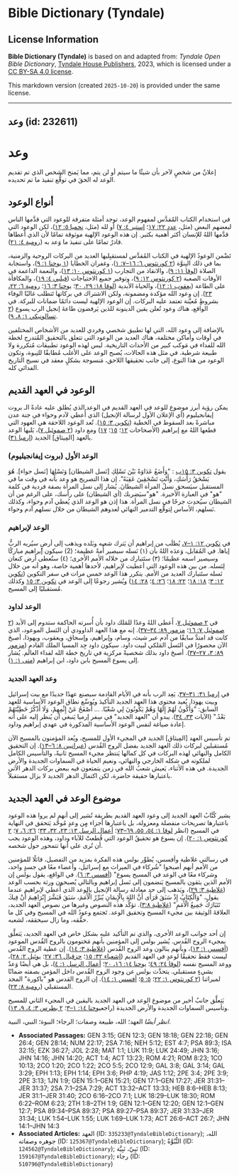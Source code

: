 # Bible Dictionary (Tyndale)

## License Information

**Bible Dictionary (Tyndale)** is based on and adapted from: _Tyndale Open Bible Dictionary_, [Tyndale House Publishers](https://tyndaleopenresources.com/), 2023, which is licensed under a [CC BY-SA 4.0 license](https://creativecommons.org/licenses/by-sa/4.0/legalcode.en).

This markdown version (created `2025-10-20`) is provided under the same license.



--------------------------------

## وعد (id: 232611)

وعد
===

إعلانٌ من شخصٍ لآخر بأن شيئًا ما سيتم أو لن يتم، مما يَمنح الشخص الذي تم تقديم الوعد له الحقَ في توقُّع تنفيذ ما تم تحديده.

أنواع الوعود
------------

في استخدام الكتاب المُقدَّس لمفهوم الوعد، توجد أمثلة متفرقة للوعود التي قدَّمها الناس لبعضهم البعض (مثل، [عدد ٢٢: ١٧](https://ref.ly/Num22:17)؛ [إستير ٤: ٧](https://ref.ly/Esth4:7)) أو لله (مثل، [نحميا ٥: ١٢](https://ref.ly/Neh5:12))، لكن الوعود التي قدَّمها اللهُ للإنسان أكثر أهمية بكثير. إن هذه الوعود الإلهية موثوقة تمامًا لأن الذي أعطاها قادرٌ تمامًا على تنفيذ ما وَعد به ([رومية ٤: ٢١](https://ref.ly/Rom4:21)).

تَضْمن الوعودُ الإلهية في الكتاب المُقدَّس لمستقبِليها العديد من البركات الروحية والزمنية، بما في ذلك البِنوَّة ([٢ كورنثوس ٦: ١٦–٧: ١](https://ref.ly/2Cor6:16-2Cor7:1))، وغفران الخطايا ([١ يوحنا ١: ٩](https://ref.ly/1John1:9))، واستجابة الصلاة ([لوقا ١١: ٩](https://ref.ly/Luke11:9))، والانقاذ من التجارب ([١ كورنثوس ١٠: ١٣](https://ref.ly/1Cor10:13))، والنعمة الداعمة في الأوقات الصعبة ([٢ كورنثوس ١٢: ٩](https://ref.ly/2Cor12:9))، وتوفير جميع الاحتياجات ([فيلبي ٤: ١٩](https://ref.ly/Phil4:19))، والمكافأة على الطاعة ([يعقوب ١: ١٢](https://ref.ly/Jas1:12))، والحياة الأبدية ([لوقا ١٨: ٢٩، ٣٠](https://ref.ly/Luke18:29-Luke18:30)؛ [يوحنا ٣: ١٦](https://ref.ly/John3:16)؛ [رومية ٦: ٢٢، ٢٣](https://ref.ly/Rom6:22-Rom6:23)). إن وعود الله مؤكدة ومضمونة، ولكن الاشتراك في بركاتها تَتطلب غالبًا الوفاء بشروطٍ مُعيَّنة تعتمد عليه البركات. إن الوعود الإلهية ليست دائمًا ضمانات للبركة. في الواقع، هناك وعود تُعلن يقين الدينونة للذين يَرفضون طاعةَ إنجيل الرب يسوع ([٢ تسالونيكي ١: ٨، ٩](https://ref.ly/2Thess1:8-2Thess1:9)).

بالإضافة إلى وعود الله، التي لها تطبيق شخصي وفردي للعديد من الأشخاص المختلفين في أوقات وأماكن مختلفة، هناك العديد من الوعود التي تتعلق بالتحقيق المُتدرج لخطة الله للفداء في مَوكب كبير من الأحداث التاريخية. ليس لهذه الوعود تطبيقات مُتكررة ولا طبيعة شرطية. في مثل هذه الحالات، يُصبح الوعد على الأغلب مُطابقًا للنِبوة، وتكون الوعود من هذا النوع، إلى جانب تحقيقها اللاحق، مَنسوجة بشكلٍ معقد في نسيج التاريخ الفدائي كله.

الوعود في العهد القديم
----------------------

يمكن رؤية أبرز موضوع للوعد في العهد القديم في الوعد الذي يُطلق عليه عادةً الـ بروت إيفانجيليوم (أي الإعلان الأول لرسالة الإنجيل) الذي أُعطي لآدم وحواء في جنة عدن مباشرةً بعد السقوط في الخطية ([تكوين ٣: ١٥](https://ref.ly/Gen3:15)). تُعد الوعود اللاحقة هي العهود التي قطعها اللهُ مع إبراهيم (الأصحاحات [١٢](https://ref.ly/Gen12:1-Gen12:20)؛ [١٥](https://ref.ly/Gen15:1-Gen15:21)؛ [١٧](https://ref.ly/Gen17:1-Gen17:27)) ومع داود ([٢ صموئيل ٧](https://ref.ly/2Sam7:1-2Sam7:29))، يَليها الوعد بالعهد \[المِيثاق] الجديد ([إرميا ٣١](https://ref.ly/Jer31:1-Jer31:40)).

### الوعد الأول (بروت إيفانجيليوم)

يقول [تكوين ٣: ١٥ب](https://ref.ly/Gen3:15) : "وَأَضَعُ عَدَاوَةً بَيْنَ نَسْلِكِ \[نَسل الشيطان] وَنَسْلِهَا \[نَسل حواء]. هُوَ يَسْحَقُ رَأْسَكِ، وَأَنْتِ تَسْحَقِينَ عَقِبَهُ". إن هذا التصريح هو وعد بأنه في وقت ما في المستقبل سيَسحق نسلُ المرأة الشيطانَ. يُشار إلى نسل المرأة بصفة فردية في كلمة "هو" في العبارة الأخيرة. "هو"سيَضربك (أي الشيطان) على رأسك، على الرغم من أن الشيطان سيُحدِث جرحًا في نسل المرأة. هذا إذن هو الوعد الذي يُعطي آدم وحواء، وكذلك نَسلهم، الأساس لِتوقُّع التدمير النهائي لعدوهم الشيطان من خلال نسلهم آدم وحواء.

### الوعد لإبراهيم

في [تكوين ١٢: ١–٧،](https://ref.ly/Gen12:1-Gen12:7)  يُطلَب من إبراهيم أن يَترك شعبه وبَلده ويذهب إلى أرضٍ سيُريه الربُّ إياها. في المُقابل، وَعدَه اللهُ بأن (١) نَسله سيصير أُمةً عظيمة؛ (2\) سيكون إبراهيم مباركًا وسيصير اسمه عظيمًا؛ (٣) ستَتبارك من خلاله الأمم الأخرى؛ (٤) ستُعطى أرض كنعان لِنَسله. من بين هذه الوعود التي أعطيت لإبراهيم، لأحدها أهمية خاصة، وهو أنه من خلال نَسله ستَتبارك العديد من الأمم. يتكرر هذا الوعد خمس مرات في سفر التكوين ([تكوين ١٢: ٣](https://ref.ly/Gen12:3)؛ [١٨: ١٨](https://ref.ly/Gen18:18)؛ [٢٢: ١٨](https://ref.ly/Gen22:18)؛ [٢٦: ٤](https://ref.ly/Gen26:4)؛ [٢٨: ١٤](https://ref.ly/Gen28:14)) ويُشير رجوعًا إلى الوعد في [تكوين ٣: ١٥](https://ref.ly/Gen3:15) وكذلك مُستقبليًا إلى المسيح.

### الوعد لداود

في [٢ صموئيل ٧](https://ref.ly/2Sam7:1-2Sam7:29)، أَعطى اللهُ وعدًا للمَلك داود بأن أُسرته الحاكمة ستدوم إلى الأبد ([٢ صموئيل ٧: ١٦](https://ref.ly/2Sam7:16)؛ [مزمور ٨٩: ٣٤–٣٧](https://ref.ly/Ps89:34-Ps89:37)). إنه مع هذا العهد الداوودي أن النَسل الموعود، الذي كانت قد امتدَّ سابقًا من آدم عبر شيث، وسام، وإبراهيم، وإسحاق، ويعقوب، ويهوذا، أصبحَ الآن محصورًا في النَسل المَلكي لبيت داود. سيكون داود جِد المسيا الملك القادم ([مزمور ٨٩: ٣، ٢٧–٣٧](https://ref.ly/Ps89:3)). أصبحَ داود بذلك شخصيةً مركزية في تاريخ خطة الله لفداء العالَم. يُشار إلى يسوع المسيح بابن داود، ابن إبراهيم ([متى ١: ١](https://ref.ly/Matt1:1)).

### وعد العهد الجديد

في [إرميا ٣١: ٣١–٣٧](https://ref.ly/Jer31:31-Jer31:37)، يَعِد الرب بأنه في الأيام القادمة سيصنع عهدًا جديدًا مع بيت إسرائيل وبيت يهوذا. يُعيد محتوى هذا العهد الجديد التأكيدَ ويُوسِّع نطاق الوعود الأساسية للعهد السابق: "وَأَكُونُ لَهُمْ إِلَهًا وَهُمْ يَكُونُونَ لِي شَعْبًا. ... أَصْفَحُ عَنْ إِثْمِهِمْ، وَلَا أَذْكُرُ خَطِيَّتَهُمْ بَعْدُ." (الآيات [٣٣، ٣٤](https://ref.ly/Jer31:33-Jer31:34)). يبدو أن "العهد الجديد" في سِفر إرميا يَنبغي أن يُنظر إليه على أنه إعادة صياغة لنفس الوعود الأساسية المذكورة في عهدي إبراهيم وداود.

تم تأسيس العهد \[المِيثاق] الجديد في المجيء الأول للمسيح، ويُعد المؤمنون بالمسيح الآن مُستقبلين لبركات ذلك العهد الجديد بفضل الروح القُدس ([عبرانيين ٨: ٦–١٣](https://ref.ly/Heb8:6-Heb8:13)). إن التحقيق الكامل والنهائي لهذه البركات في كل كمالها يَنتظر مجيء المسيح ثانيةً، والتأسيس الكامل لملكوته في شكله الخارجي والنهائي، ونعيم الحياة في السماوات الجديدة والأرض الجديدة. في هذه الأثناء، يَعيش شعبُ الله في زمن يتمتعون فيه ببعض بركات الدهر الآتي باعتبارها حقيقة حاضرة، لكن اكتمال الدهر الجديد لا يزال مستقبلاً.

موضوع الوعد في العهد الجديد
---------------------------

يشير كُتَّابُ العهد الجديد إلى وعود العهد القديم بطريقة تُشير إلى أنهم لم يروا هذه الوعود باعتبارها تصريحات منفصلة ومعزولة، بل باعتبارها أجزاء مٍن وعدٍ مُوحَّد يَتحقق في النهاية في المسيح (انظر [لوقا ١: ٥٤، ٥٥، ٦٩–٧٣](https://ref.ly/Luke1:54-Luke1:55)؛ [أعمال الرسل ١٣: ٢٣، ٣٢، ٣٣](https://ref.ly/Acts13:23)؛ [٢٦: ٦، ٧](https://ref.ly/Acts26:6-Acts26:7)؛ [٢ كورنثوس ١: ٢٠](https://ref.ly/2Cor1:20)). إن يسوع هو تحقيقُ الوعود التي قُطعتْ للآباء وداود، وهذه الوعود يجب أن تُرى على أنها تتمحور حول شخصه.

في رسالتي غلاطية وأفسس، يُطوِّر بولس هذه الفكرة بمزيد من التفصيل، قائلًا للمؤمنين من الأمم أنهم أصبحوا "شُركاء في الميراث مع إسرائيل، وأعضاء معًا في جسدٍ واحد، وشركاء معًا في الوعد في المسيح يسوع" ([أفسس ٣: ٦](https://ref.ly/Eph3:6)). في الواقع، يقول بولس إن الأمم الذين يثقون بالمسيح يَنضمون إلى نَسل إبراهيم وبالتالي يُصبحون ورثة بحسب الوعد ([غلاطية ٣: ٢٩](https://ref.ly/Gal3:29))، ويَذهب إلى حد معادلة رسالة الإنجيل بالوعد الذي أُعطي لإبراهيم عندما يقول، "وَالْكِتَابُ إِذْ سَبَقَ فَرَأَى أَنَّ اللهَ بِالْإِيمَانِ يُبَرِّرُ الْأُمَمَ، سَبَقَ فَبَشَّرَ إِبْرَاهِيمَ أَنْ فِيكَ تَتَبَارَكُ جَمِيعُ الْأُمَمِ" ([غلاطية ٣:٨](https://ref.ly/Gal3:8)). تؤكِّد هذه النصوص وغيرها من نصوص العهد الجديد، العلاقةَ الوثيقة بين مجيء المسيح وتحقيق الوعد. تَجتمع وعودُ الله في المسيح وفي كل ما حقَّقه، وما زال سيحققه، لشعبه.

إن أحد جوانب الوعد الأخرى، والذي تم التأكيد عليه بشكل خاص في العهد الجديد، يَتعلَّق بمجيء الروح القُدس. يُشير بولس إلى المؤمنين بأنهم مَختومون بالروح القُدس الموعود ([أفسس ١: ١٣](https://ref.ly/Eph1:13))، وبأنهم ينالون وعد الروح القُدس ([غلاطية ٣: ١٤](https://ref.ly/Gal3:14)). إن عطية الروح القُدس ليست فقط تحقيقًا لوعدٍ في العهد القديم ([إشعياء ٣٢: ١٥](https://ref.ly/Isa32:15)؛ [حزقيال ٣٦: ٢٧](https://ref.ly/Ezek36:27)؛ [يوئيل ٢: ٢٨](https://ref.ly/Joel2:28))، ووعد المسيح نفسه ([لوقا ٢٤: ٤٩](https://ref.ly/Luke24:49)؛ [يوحنا ١٤: ١٦، ٢٠](https://ref.ly/John14:16)؛ [أعمال الرسل ١: ٤](https://ref.ly/Acts1:4))، بل هي أيضًا وَعدٌ بشيءٍ مستقبلي. يتحدَّث بولس عن وجود الروح القُدس داخل المؤمن بصفته ضمانًا لميراثنا ([٢ كورنثوس ١: ٢٢](https://ref.ly/2Cor1:22)؛ [٥: ٥](https://ref.ly/2Cor5:5)؛ [أفسس ١: ١٤](https://ref.ly/Eph1:14)). إن الروح القدس هو "باكورة" المجد المستقبلي ([رومية ٨: ٢٣](https://ref.ly/Rom8:23)).

يَتعلَّق جانبٌ أخير من موضوع الوعد في العهد الجديد باليقين في المجيء الثاني للمسيح وتأسيس السماوات الجديدة والأرض الجديدة (راجع[يوحنا ١٤: ١–٣](https://ref.ly/John14:1-John14:3)؛ [٢ بطرس ٣: ٤، ٩، ١٣](https://ref.ly/2Pet3:4)).

*انظر أيضًا* العهد؛ الله، طبيعة وصفات؛ الرجاء؛ النبوة؛ النبي، النبية.

* **Associated Passages:** GEN 3:15; GEN 12:3; GEN 18:18; GEN 22:18; GEN 26:4; GEN 28:14; NUM 22:17; 2SA 7:16; NEH 5:12; EST 4:7; PSA 89:3; ISA 32:15; EZK 36:27; JOL 2:28; MAT 1:1; LUK 11:9; LUK 24:49; JHN 3:16; JHN 14:16; JHN 14:20; ACT 1:4; ACT 13:23; ROM 4:21; ROM 8:23; 1CO 10:13; 2CO 1:20; 2CO 1:22; 2CO 5:5; 2CO 12:9; GAL 3:8; GAL 3:14; GAL 3:29; EPH 1:13; EPH 1:14; EPH 3:6; PHP 4:19; JAS 1:12; 2PE 3:4; 2PE 3:9; 2PE 3:13; 1JN 1:9; GEN 15:1–GEN 15:21; GEN 17:1–GEN 17:27; JER 31:31–JER 31:37; 2SA 7:1–2SA 7:29; ACT 13:32–ACT 13:33; HEB 8:6–HEB 8:13; JER 31:1–JER 31:40; 2CO 6:16–2CO 7:1; LUK 18:29–LUK 18:30; ROM 6:22–ROM 6:23; 2TH 1:8–2TH 1:9; GEN 12:1–GEN 12:20; GEN 12:1–GEN 12:7; PSA 89:34–PSA 89:37; PSA 89:27–PSA 89:37; JER 31:33–JER 31:34; LUK 1:54–LUK 1:55; LUK 1:69–LUK 1:73; ACT 26:6–ACT 26:7; JHN 14:1–JHN 14:3
* **Associated Articles:** العهد (ID: `335233@TyndaleBibleDictionary`); الله، جوهره وصفاته (ID: `125367@TyndaleBibleDictionary`); النُّبُوَّةُ (ID: `124562@TyndaleBibleDictionary`); نَبِيّ، نَبِيَّة (ID: `159167@TyndaleBibleDictionary`); رجاء  (ID: `510796@TyndaleBibleDictionary`)

